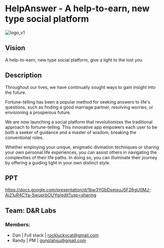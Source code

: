 # HelpAnswer - A help-to-earn, new type social platform

![logo_v1](https://user-images.githubusercontent.com/50972884/230719968-29efb3c6-22a9-40ae-ab66-01c15e5f5cd3.png)

## Vision
A help-to-earn, new type social platform, give a light to the lost you

## Description
Throughout our lives, we have continually sought ways to gain insight into the future.

Fortune-telling has been a popular method for seeking answers to life's questions, such as finding a good marriage partner, resolving worries, or envisioning a prosperous future.

We are now launching a social platform that revolutionizes the traditional approach to fortune-telling. This innovative app empowers each user to be both a seeker of guidance and a master of wisdom, breaking the conventional roles.

Whether employing your unique, enigmatic divination techniques or sharing your own personal life experiences, you can assist others in navigating the complexities of their life paths. In doing so, you can illuminate their journey by offering a guiding light in your own distinct style.

## PPT

https://docs.google.com/presentation/d/1bw3YGbDsmxuJ5F26gU0MJ-Ai21uR4CYa-SwuprbOUYg/edit?usp=sharing

## Team: D&R Labs

### Members:
- Dan | Full stack | rockluckycat@gmail.com
- Randy | PM | gunplahsu@gmail.com
